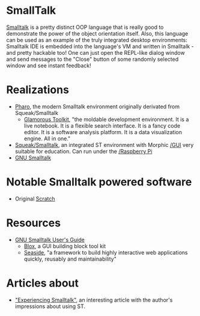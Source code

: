 # SmallTalk

[Smalltalk](https://en.wikipedia.org/wiki/Smalltalk) is a pretty distinct OOP language that is really good to demonstrate the power of the object orientation itself. Also, this language can be used as an example of the truly integrated desktop environments: Smalltalk IDE is embedded into the language's VM and written in Smalltalk - and pretty hackable too! One can just open the REPL-like dialog window and send messages to the "Close" button of some randomly selected window and see instant feedback!

# Realizations

- [Pharo](https://pharo.org/), the modern Smalltalk environment originally derivated from Squeak/Smalltalk
  - [Glamorous Toolkit](https://gtoolkit.com/), "the moldable development environment. It is a live notebook. It is a flexible search interface. It is a fancy code editor. It is a software analysis platform. It is a data visualization engine. All in one."
- [Squeak/Smalltalk](https://squeak.org/), an integrated ST environment with Morphic [/GUI]() very suitable for education. Can run under the [/Raspberry Pi]()
- [GNU Smalltalk](https://www.gnu.org/software/smalltalk/)

# Notable Smalltalk powered software

- Original [Scratch](https://wiki.squeak.org/squeak/5833)

# Resources

- [GNU Smalltalk User's Guide](https://docs.huihoo.com/smalltalk/gnu-smalltalk/)
  - [Blox](https://docs.huihoo.com/smalltalk/gnu-smalltalk/Blox.html#Blox), a GUI building block tool kit
  - [Seaside](https://docs.huihoo.com/smalltalk/gnu-smalltalk/Seaside.html#Seaside), "a framework to build highly interactive web applications quickly, reusably and maintainability"

# Articles about

- ["Experiencing Smalltalk"](https://nikhilism.com/post/2021/experiencing-smalltalk/), an interesting article with the author's impressions about using ST.